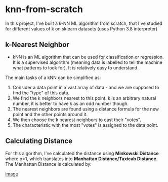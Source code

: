 # knn-from-scratch

In this project, I've built a k-NN ML algorithm from scratch, that I've studied for different values of k on sklearn datasets (uses Python 3.8 interpreter) 

## k-Nearest Neighbor
* kNN is an ML algorithm that can be used for classification or regression. It is a supervised algorithm (meaning data is labelled to tell the machine what patterns to look for). It is relatively easy to understand. 

The main tasks of a kNN can be simplified as:  
1. Consider a data point in a vast array of data - and we are supposed to find the "type" of this data. 
2. We find the k neighbors nearest to this point. k is an arbitrary natural number, it is better to have k as an odd number though. 
3. The nearest neighbors are found using a distance formula for the new point and the other points around it. 
4. We then choose the k nearest neighbors to cast their "votes". 
5. The characteristic with the most "votes" is assigned to the data point. 

## Calculating Distance
For this algorithm, I've calculated the distance using **Minkowski Distance** where p=1, which translates into **Manhattan Distance/Taxicab Distance**. 
The Manhattan Distance is calculated by:

[image](https://user-images.githubusercontent.com/67204925/111870887-36d3ae80-8955-11eb-96c4-8d7ec1245c31.png)
